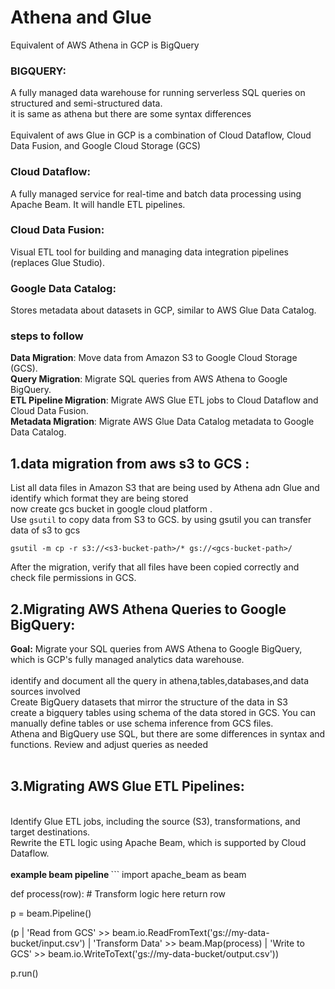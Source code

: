 # Athena and Glue <br>
Equivalent of AWS Athena in GCP is BigQuery<br>
### BIGQUERY:
A fully managed data warehouse for running serverless SQL queries on structured and semi-structured data.<br>
it is same as athena but there are some syntax differences<br>
<br>
Equivalent of aws Glue in GCP is a combination of Cloud Dataflow, Cloud Data Fusion, and Google Cloud Storage (GCS) <br>
### Cloud Dataflow:
A fully managed service for real-time and batch data processing using Apache Beam. It will handle ETL pipelines.<br>
### Cloud Data Fusion: 
Visual ETL tool for building and managing data integration pipelines (replaces Glue Studio).<br>
### Google Data Catalog:
Stores metadata about datasets in GCP, similar to AWS Glue Data Catalog.<br>

### steps to follow <br>
<b> Data Migration</b>: Move data from Amazon S3 to Google Cloud Storage (GCS).<br>
<b> Query Migration</b>: Migrate SQL queries from AWS Athena to Google BigQuery.<br>
<b> ETL Pipeline Migration</b>: Migrate AWS Glue ETL jobs to Cloud Dataflow and Cloud Data Fusion.<br>
<b> Metadata Migration</b>: Migrate AWS Glue Data Catalog metadata to Google Data Catalog.<br>
## 1.data migration from aws s3 to GCS :<br>
List all data files in Amazon S3 that are being used by Athena adn Glue and identify which format they are being stored <br>
now create gcs bucket in google cloud platform .<br>
Use `gsutil` to copy data from S3 to GCS. by using gsutil you can transfer data of s3 to gcs<br>
```
gsutil -m cp -r s3://<s3-bucket-path>/* gs://<gcs-bucket-path>/
```
After the migration, verify that all files have been copied correctly and check file permissions in GCS.<br>
## 2.Migrating AWS Athena Queries to Google BigQuery:
<b>Goal:</b> Migrate your SQL queries from AWS Athena to Google BigQuery, which is GCP's fully managed analytics data warehouse.<br>
<br>
identify and document all the query in athena,tables,databases,and data sources involved<br>
Create BigQuery datasets that mirror the structure of the data in S3<br>
create a bigquery tables using schema of the data stored in GCS. You can manually define tables or use schema inference from GCS files.<br>
Athena and BigQuery use SQL, but there are some differences in syntax and functions. Review and adjust queries as needed<br>
<br>
## 3.Migrating AWS Glue ETL Pipelines:
<br>
Identify Glue ETL jobs, including the source (S3), transformations, and target destinations.<br>
Rewrite the ETL logic using Apache Beam, which is supported by Cloud Dataflow.<br>
<br>
<b> example beam pipeline </b>
```
import apache_beam as beam

def process(row):
    # Transform logic here
    return row

p = beam.Pipeline()

(p
  | 'Read from GCS' >> beam.io.ReadFromText('gs://my-data-bucket/input.csv')
  | 'Transform Data' >> beam.Map(process)
  | 'Write to GCS' >> beam.io.WriteToText('gs://my-data-bucket/output.csv'))

p.run()
```



